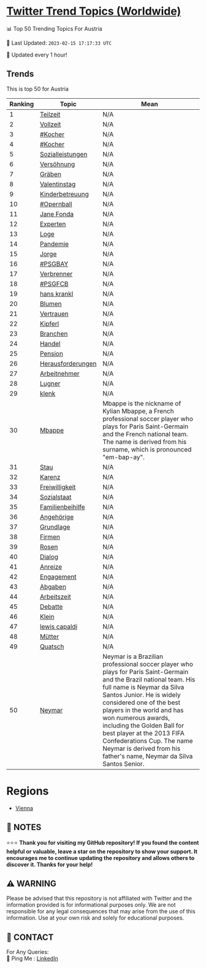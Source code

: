 [Twitter Trend Topics (Worldwide)](https://github.com/ErcinDedeoglu/Twitter-Trend-Topics)
==========


📊 Top 50 Trending Topics For Austria

📆 Last Updated: `2023-02-15 17:17:33 UTC`

🔧 Updated every 1 hour!


## Trends

This is top 50 for Austria

| Ranking | Topic | Mean |
| ------- | ------------ | ------------ |
| 1 | [Teilzeit](http://twitter.com/search?q=Teilzeit) | N/A |
| 2 | [Vollzeit](http://twitter.com/search?q=Vollzeit) | N/A |
| 3 | [#Kocher](http://twitter.com/search?q=%23Kocher) | N/A |
| 4 | [#Kocher](http://twitter.com/search?q=%23Kocher) | N/A |
| 5 | [Sozialleistungen](http://twitter.com/search?q=Sozialleistungen) | N/A |
| 6 | [Versöhnung](http://twitter.com/search?q=Vers%c3%b6hnung) | N/A |
| 7 | [Gräben](http://twitter.com/search?q=Gr%c3%a4ben) | N/A |
| 8 | [Valentinstag](http://twitter.com/search?q=Valentinstag) | N/A |
| 9 | [Kinderbetreuung](http://twitter.com/search?q=Kinderbetreuung) | N/A |
| 10 | [#Opernball](http://twitter.com/search?q=%23Opernball) | N/A |
| 11 | [Jane Fonda](http://twitter.com/search?q=Jane+Fonda) | N/A |
| 12 | [Experten](http://twitter.com/search?q=Experten) | N/A |
| 13 | [Loge](http://twitter.com/search?q=Loge) | N/A |
| 14 | [Pandemie](http://twitter.com/search?q=Pandemie) | N/A |
| 15 | [Jorge](http://twitter.com/search?q=Jorge) | N/A |
| 16 | [#PSGBAY](http://twitter.com/search?q=%23PSGBAY) | N/A |
| 17 | [Verbrenner](http://twitter.com/search?q=Verbrenner) | N/A |
| 18 | [#PSGFCB](http://twitter.com/search?q=%23PSGFCB) | N/A |
| 19 | [hans krankl](http://twitter.com/search?q=hans+krankl) | N/A |
| 20 | [Blumen](http://twitter.com/search?q=Blumen) | N/A |
| 21 | [Vertrauen](http://twitter.com/search?q=Vertrauen) | N/A |
| 22 | [Kipferl](http://twitter.com/search?q=Kipferl) | N/A |
| 23 | [Branchen](http://twitter.com/search?q=Branchen) | N/A |
| 24 | [Handel](http://twitter.com/search?q=Handel) | N/A |
| 25 | [Pension](http://twitter.com/search?q=Pension) | N/A |
| 26 | [Herausforderungen](http://twitter.com/search?q=Herausforderungen) | N/A |
| 27 | [Arbeitnehmer](http://twitter.com/search?q=Arbeitnehmer) | N/A |
| 28 | [Lugner](http://twitter.com/search?q=Lugner) | N/A |
| 29 | [klenk](http://twitter.com/search?q=klenk) | N/A |
| 30 | [Mbappe](http://twitter.com/search?q=Mbappe) | Mbappe is the nickname of Kylian Mbappe, a French professional soccer player who plays for Paris Saint-Germain and the French national team. The name is derived from his surname, which is pronounced "em-bap-ay". |
| 31 | [Stau](http://twitter.com/search?q=Stau) | N/A |
| 32 | [Karenz](http://twitter.com/search?q=Karenz) | N/A |
| 33 | [Freiwilligkeit](http://twitter.com/search?q=Freiwilligkeit) | N/A |
| 34 | [Sozialstaat](http://twitter.com/search?q=Sozialstaat) | N/A |
| 35 | [Familienbeihilfe](http://twitter.com/search?q=Familienbeihilfe) | N/A |
| 36 | [Angehörige](http://twitter.com/search?q=Angeh%c3%b6rige) | N/A |
| 37 | [Grundlage](http://twitter.com/search?q=Grundlage) | N/A |
| 38 | [Firmen](http://twitter.com/search?q=Firmen) | N/A |
| 39 | [Rosen](http://twitter.com/search?q=Rosen) | N/A |
| 40 | [Dialog](http://twitter.com/search?q=Dialog) | N/A |
| 41 | [Anreize](http://twitter.com/search?q=Anreize) | N/A |
| 42 | [Engagement](http://twitter.com/search?q=Engagement) | N/A |
| 43 | [Abgaben](http://twitter.com/search?q=Abgaben) | N/A |
| 44 | [Arbeitszeit](http://twitter.com/search?q=Arbeitszeit) | N/A |
| 45 | [Debatte](http://twitter.com/search?q=Debatte) | N/A |
| 46 | [Klein](http://twitter.com/search?q=Klein) | N/A |
| 47 | [lewis capaldi](http://twitter.com/search?q=lewis+capaldi) | N/A |
| 48 | [Mütter](http://twitter.com/search?q=M%c3%bctter) | N/A |
| 49 | [Quatsch](http://twitter.com/search?q=Quatsch) | N/A |
| 50 | [Neymar](http://twitter.com/search?q=Neymar) | Neymar is a Brazilian professional soccer player who plays for Paris Saint-Germain and the Brazil national team. His full name is Neymar da Silva Santos Junior. He is widely considered one of the best players in the world and has won numerous awards, including the Golden Ball for best player at the 2013 FIFA Confederations Cup. The name Neymar is derived from his father's name, Neymar da Silva Santos Senior. |



# Regions

* [Vienna](</Austria/Vienna.md>)



## 📝 NOTES

⭐⭐⭐ **Thank you for visiting my GitHub repository! If you found the content helpful or valuable, leave a star on the repository to show your support. It encourages me to continue updating the repository and allows others to discover it. Thanks for your help!**


## ⚠️ WARNING

Please be advised that this repository is not affiliated with Twitter and the information provided is for informational purposes only. We are not responsible for any legal consequences that may arise from the use of this information. Use at your own risk and solely for educational purposes.


## 📨 CONTACT

 For Any Queries:  
            🏓 Ping Me : [LinkedIn](https://www.linkedin.com/in/ercindedeoglu/)

